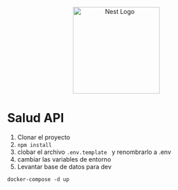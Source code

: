 <p align="center">
  <a href="http://nestjs.com/" target="blank"><img src="https://nestjs.com/img/logo-small.svg" width="200" alt="Nest Logo" /></a>
</p>

# Salud API
1. Clonar el proyecto
2. ``` npm install ```
3. clobar el archivo ```.env.template ``` y renombrarlo a .env
4. cambiar las variables de entorno
5. Levantar base de datos para dev

``` 
docker-compose -d up
```